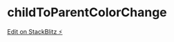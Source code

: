 # childToParentColorChange

[Edit on StackBlitz ⚡️](https://stackblitz.com/edit/stackblitz-starters-jfgzbl)